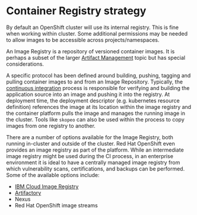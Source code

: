 # Container Registry strategy

By default an OpenShift cluster will use its internal registry.  This is fine when working within cluster.  Some additional permissions may be needed to allow images to be accessible across projects/namespaces.

An Image Registry is a repository of versioned container images. It is perhaps a subset of the larger [Artifact Management](../../reference/tools/artifactory.md) topic but has special considerations.

A specific protocol has been defined around building, pushing, tagging and pulling container images to and from an Image Repository. Typically, the [continuous integration](../../learning/fast-ci.md) process is responsible for verifying and building the application source into an image and pushing it into the registry. At deployment time, the deployment descriptor (e.g. kubernetes resource definition) references the image at its location within the image registry and the container platform pulls the image and manages the running image in the cluster. Tools like `skopeo` can also be used within the process to copy images from one registry to another.

There are a number of options available for the Image Registry, both running in-cluster and outside of the cluster. Red Hat OpenShift
even provides an image registry as part of the platform. While an intermediate image registry might be used during the CI process,
in an enterprise environment it is ideal to have a centrally managed image registry from which vulnerability scans, certifications, and backups can be performed. Some of the available options include:

- [IBM Cloud Image Registry](../../reference/tools/ibm-cloud-container-registry.md)
- [Artifactory](../../reference/tools/artifactory.md)
- Nexus
- Red Hat OpenShift image streams
